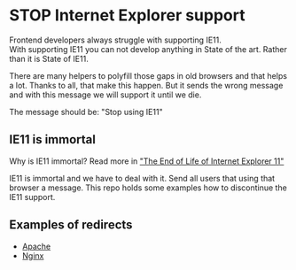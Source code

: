 # STOP Internet Explorer support

Frontend developers always struggle with supporting IE11.  
With supporting IE11 you can not develop anything in State of the art. Rather than it is State of IE11.  

There are many helpers to polyfill those gaps in old browsers and that helps a lot. Thanks to all, that make this happen. 
But it sends the wrong message and with this message we will support it until we die.

The message should be: "Stop using IE11" 

## IE11 is immortal 
Why is IE11 immortal?  Read more in ["The End of Life of Internet Explorer 11"](https://medium.com/@burger.neal/the-end-of-life-of-internet-explorer-11-12736f9ff75f)

IE11 is immortal and we have to deal with it. Send all users that using that browser a message. 
This repo holds some examples how to discontinue the IE11 support.


## Examples of redirects

* [Apache](./apache/redirect.conf) 
* [Nginx](./nginx/redirect.conf)
